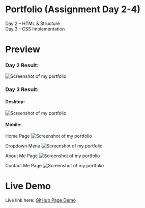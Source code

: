 # Portfolio (Assignment Day 2-4)
Day 2 – HTML &amp; Structure<br>
Day 3 - CSS Implementation

# Preview
### Day 2 Result:
![Screenshot of my portfolio](Screenshot.png)

### Day 3 Result:

#### Desktop:
![Screenshot of my portfolio](Screenshot.png)

#### Mobile:<br>
Home Page
![Screenshot of my portfolio](Screenshot_20250825_033050.jpg)

Dropdown Menu
![Screenshot of my portfolio](Screenshot_20250825_033055.jpg)

About Me Page
![Screenshot of my portfolio](Screenshot_20250825_033103.jpg)

Contact Me Page
![Screenshot of my portfolio](Screenshot_20250825_033112.jpg)



# Live Demo
Live link here:
[GitHub Page Demo](https://kennethdjasmin.github.io/Task-2-Practice-Exercise/index.html)




